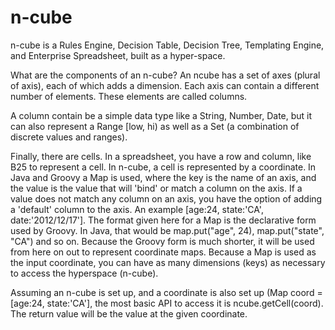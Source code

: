 n-cube
======
n-cube is a Rules Engine, Decision Table, Decision Tree, Templating Engine, and Enterprise Spreadsheet, built as a hyper-space.  

What are the components of an n-cube?
An ncube has a set of axes (plural of axis), each of which adds a dimension.  Each axis can contain a different number of elements.  These elements are called columns.

A column contain be a simple data type like a String, Number, Date, but it can also represent a Range [low, hi) as well as a Set (a combination of discrete values and ranges).  

Finally, there are cells.  In a spreadsheet, you have a row and column, like B25 to represent a cell.  In n-cube, a cell is represented by a coordinate.  In Java and Groovy a Map is used, where the key is the name of an axis, and the value is the value that will 'bind' or match a column on the axis.  If a value does not match any column on an axis, you have the option of adding a 'default' column to the axis.  An example [age:24, state:'CA', date:'2012/12/17'].  The format given here for a Map is the declarative form used by Groovy.  In Java, that would be map.put("age", 24), map.put("state", "CA") and so on.  Because the Groovy form is much shorter, it will be used from here on out to represent coordinate maps.  Because a Map is used as the input coordinate, you can have as many dimensions (keys) as necessary to access the hyperspace (n-cube).

Assuming an n-cube is set up, and a coordinate is also set up (Map coord = [age:24, state:'CA'], the most basic API to access it is ncube.getCell(coord).  The return value will be the value at the given coordinate.  
